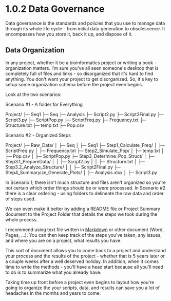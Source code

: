 # 1.0.2 Data Governance

Data governance is the standards and policies that you use to manage data through its whole life cycle - from initial data generation to obsolescence. It encompasses how you store it, back it up, and dispose of it.

## Data Organization
In any project, whether it be a bioinformatics project or writing a book - organization matters. I'm sure you've all seen someone's desktop that is completely full of files and links - so disorganized that it's hard to find anything. You don't want your project to get disorganized.  So, it's key to setup some organization schema before the project even begins.

Look at the two scenarios:

Scenario #1 - A folder for Everything

Project/
├─ Seq1
├─ Seq
├─ Analysis
├─ Script2.py
├─ Script2Final.py
├─ Script3.py
├─ ScriptPop.py
├─ ScriptFreq.py
├─ Frequency.txt
├─ Structure.txt
├─ temp.txt
├─ Pop.csv

Scenario #2 - Organized Steps

Project/
├─ Raw_Data/
│  ├─ Seq
│  ├─ Seq1
├─ Step1_Calculate_Freq/
│  ├─ ScriptFreq.py
│  ├─ Frequency.txt
├─ Step2_Simulate_Pop/
│  ├─ temp.txt
│  ├─ Pop.csv
│  ├─ ScriptPop.py
├─ Step3_Determine_Pop_Struct/
│  ├─ Step3.1_PrepareData/
│  │  ├─ Script2.py
│  │  ├─ Structure.txt
│  ├─ Step3.2_Analyze_Structure/
│  │  ├─ Script2Final.py
├─ Step4_Summaryize_Generate_Plots/
│  ├─ Analysis.xlsx
│  ├─ Script3.py

In Scenario 1, there isn't much structure and files aren't organized so you're not certain which order things should be or were processed.  In Scenario #2 there is a clear ordering - using folders to delineate the raw data and order of steps used.

We can even make it better by adding a README file or Project Summary document to the Project Folder that details the steps we took during the whole process.  

I recommend using text file written in [Markdown](https://www.markdownguide.org/cheat-sheet/) or other document (Word, Pages, ...).  You can then keep track of the steps you've taken, any issues, and where you are on a project, what results you have. 

This sort of document allows you to come back to a project and understand your process and the results of the project - whether that is 5 years later or a couple weeks after a well deserved holiday. In addition, when it comes time to write the methods - you'll have a head start because all you'll need to do is to summarize what you already have.

Taking time up front before a project even begins to layout how you're going to organize the your scripts, data, and results can save you a lot of headaches in the months and years to come.


